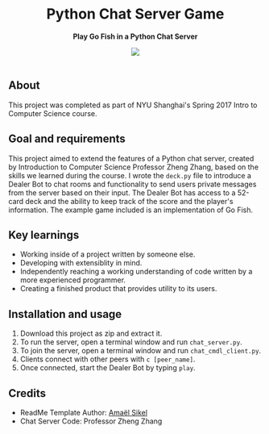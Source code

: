 <h1 align="center">Python Chat Server Game</h1>
<p align="center"><strong>Play Go Fish in a Python Chat Server</strong>
<div align="center"><img src="demo.gif"></img></div>

<br>
<h2>About</h2>

This project was completed as part of NYU Shanghai's Spring 2017 Intro to Computer Science course.

<h2>Goal and requirements</h2>

This project aimed to extend the features of a Python chat server, created by Introduction to Computer Science Professor Zheng Zhang, based on the skills we learned during the course. I wrote the `deck.py` file to introduce a Dealer Bot to chat rooms and functionality to send users private messages from the server based on their input. The Dealer Bot has access to a 52-card deck and the ability to keep track of the score and the player's information. The example game included is an implementation of Go Fish.

<h2>Key learnings</h2>

- Working inside of a project written by someone else.  
- Developing with extensiblity in mind. 
- Independently reaching a working understanding of code written by a more experienced programmer.
- Creating a finished product that provides utility to its users.

<h2>Installation and usage</h2>

1. Download this project as zip and extract it.
2. To run the server, open a terminal window and run `chat_server.py`.
3. To join the server, open a terminal window and run `chat_cmdl_client.py`.
4. Clients connect with other peers with `c [peer_name]`.
5. Once connected, start the Dealer Bot by typing `play`.

<h2>Credits</h2>

- ReadMe Template Author: <a href="https://twitter.com/r4dixx" target="_blank">Amaël Sikel</a>
- Chat Server Code: Professor Zheng Zhang